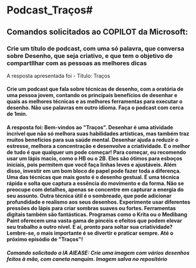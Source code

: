 # Podcast_Traços#

## Comandos solicitados ao COPILOT da Microsoft: 

### Crie um título de podcast, com uma só palavra, que conversa sobre Desenho, que seja criativo, e que tem o objetivo de compartllhar com as pessoas as melhores dicas 
A resposta apresentada foi - Título: Traços

#### Crie um podcast que fala sobre técnicas de desenho, com a oratória de uma pessoa jovem, contando os principais benefícios de desenhar e quais as melhores técnicas e as melhores ferramentas para executar o desenho. Nâo use palavras em outro idioma. Faça o podcast com cerca de 1min. 
#### A resposta foi: Bem-vindos ao "Traços". Desenhar é uma atividade incrível que não só melhora suas habilidades artísticas, mas também traz muitos benefícios para sua saúde mental. Desenhar ajuda a reduzir o estresse, melhora a concentração e desenvolve a criatividade. E o melhor de tudo é que qualquer um pode começar! Para começar, eu recomendo usar um lápis macio, como o HB ou o 2B. Eles são ótimos para esboços iniciais, pois permitem que você faça linhas leves e ajustáveis. Além disso, investir em um bom bloco de papel pode fazer toda a diferença. Uma das técnicas que mais gosto é o desenho gestual. É uma técnica rápida e solta que captura a essência do movimento e da forma. Não se preocupe com detalhes, apenas se concentre em capturar a energia do seu assunto. Outra técnica útil é o sombreado, que pode adicionar profundidade e realismo aos seus desenhos. Experimente usar diferentes pressões do lápis para criar sombras suaves ou fortes. Ferramentas digitais também são fantásticas. Programas como o Krita ou o Medibang Paint oferecem uma vasta gama de pincéis e efeitos que podem elevar seu trabalho a outro nível. E aí, pronto para soltar sua criatividade? Lembre-se, o mais importante é se divertir e praticar sempre. Até o próximo episódio de "Traços"!
##### Comando solicitado a IA AIEASE: Crie uma imagem com vários desenhos feitos à mão, com caneta nanquim. Imagem salva no repositório
